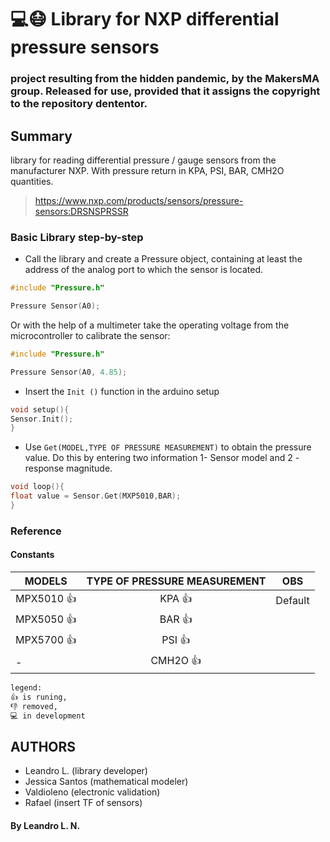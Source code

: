 # 💻😷 Library for NXP differential pressure sensors
### project resulting from the hidden pandemic, by the MakersMA group. Released for use, provided that it assigns the copyright to the repository dententor.
## Summary 
library for reading differential pressure / gauge sensors from the manufacturer NXP. With pressure return in KPA, PSI, BAR, CMH2O quantities.

> https://www.nxp.com/products/sensors/pressure-sensors:DRSNSPRSSR

### Basic Library step-by-step
-  Call the library and create a Pressure object, containing at least the address of the analog port to which the sensor is located.

```C++
#include "Pressure.h"

Pressure Sensor(A0);
``` 
Or with the help of a multimeter take the operating voltage from the microcontroller to calibrate the sensor:

```C++
#include "Pressure.h"

Pressure Sensor(A0, 4.85);
```

-  Insert the `Init ()` function in the arduino setup

```C++
void setup(){
Sensor.Init();
}
```
- Use `Get(MODEL,TYPE OF PRESSURE MEASUREMENT)` to obtain the pressure value. Do this by entering two information 1- Sensor model and 2 - response magnitude.

```C++
void loop(){
float value = Sensor.Get(MXP5010,BAR);
}
```
### Reference 
#### Constants
| MODELS        | TYPE  OF PRESSURE MEASUREMENT| OBS
| --------------------- |:-------------:               |:-------------:|
| MPX5010 👍      | KPA 👍            |   Default     |
| MPX5050 👍      | BAR 👍            |               |
| MPX5700 👍     | PSI 👍            |               |
| -               | CMH2O 👍           |               |

 
```diff 
legend:
👍 is runing,
👎 removed, 
💻 in development
```
## AUTHORS
+ Leandro L. (library developer)
+ Jessica Santos (mathematical modeler)
+ Valdioleno (electronic validation)
+ Rafael (insert TF of sensors)
#### By Leandro L. N.